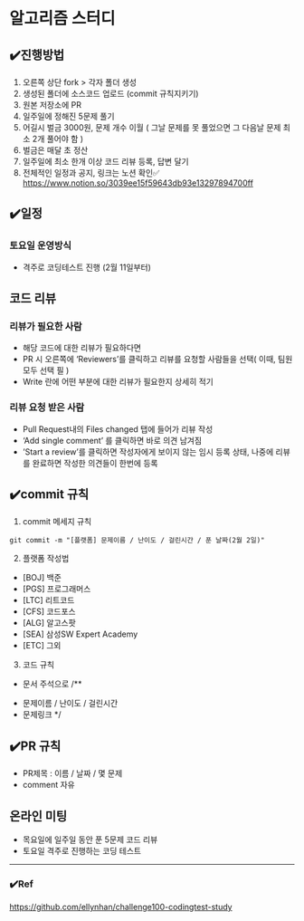 # 알고리즘 스터디


## ✔️진행방법
1. 오른쪽 상단 fork > 각자 폴더 생성
2. 생성된 폴더에 소스코드 업로드 (commit 규칙지키기)
3. 원본 저장소에 PR
4. 일주일에 정해진 5문제 풀기
5. 어길시 벌금 3000원, 문제 개수 이월 ( 그날 문제를 못 풀었으면 그 다음날 문제 최소 2개 풀어야 함 )
6. 벌금은 매달 초 정산
7. 일주일에 최소 한개 이상 코드 리뷰 등록, 답변 달기
8. 전체적인 일정과 공지, 링크는 노션 확인✅
https://www.notion.so/3039ee15f59643db93e13297894700ff

## ✔️일정
### 토요일 운영방식
- 격주로 코딩테스트 진행 (2월 11일부터)

## 코드 리뷰
### 리뷰가 필요한 사람
- 해당 코드에 대한 리뷰가 필요하다면
- PR 시 오른쪽에 ‘Reviewers’를 클릭하고 리뷰를 요청할 사람들을 선택( 이때, 팀원 모두 선택 필 )
- Write 란에 어떤 부분에 대한 리뷰가 필요한지 상세히 적기
### 리뷰 요청 받은 사람
- Pull Request내의 Files changed 탭에 들어가 리뷰 작성
- ‘Add single comment’ 를 클릭하면 바로 의견 남겨짐
- ’Start a review’를 클릭하면 작성자에게 보이지 않는 임시 등록 상태, 나중에 리뷰를 완료하면 작성한 의견들이 한번에 등록

## ✔️commit 규칙
1. commit 메세지 규칙
```
git commit -m "[플랫폼] 문제이름 / 난이도 / 걸린시간 / 푼 날짜(2월 2일)"
```
2. 플랫폼 작성법
  - [BOJ] 백준
  - [PGS] 프로그래머스
  - [LTC] 리트코드
  - [CFS] 코드포스
  - [ALG] 알고스팟
  - [SEA] 삼성SW Expert Academy
  - [ETC] 그외
3. 코드 규칙
 - 문서 주석으로
 /** 
  * 문제이름 / 난이도 / 걸린시간
  * 문제링크
  */


## ✔️PR 규칙
- PR제목 : 이름 / 날짜 / 몇 문제
- comment 자유

## 온라인 미팅
- 목요일에 일주일 동안 푼 5문제 코드 리뷰
- 토요일 격주로 진행하는 코딩 테스트

---
### ✔️Ref
https://github.com/ellynhan/challenge100-codingtest-study
